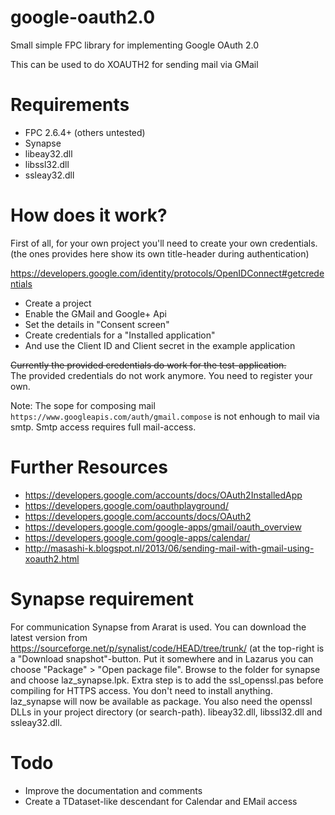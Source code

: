 google-oauth2.0
=================

Small simple FPC library for implementing Google OAuth 2.0

This can be used to do XOAUTH2 for sending mail via GMail


Requirements
============

* FPC 2.6.4+ (others untested)
* Synapse
* libeay32.dll
* libssl32.dll
* ssleay32.dll

How does it work?
=================

First of all, for your own project you'll need to create your own credentials.
(the ones provides here show its own title-header during authentication)

https://developers.google.com/identity/protocols/OpenIDConnect#getcredentials
* Create a project
* Enable the GMail and Google+ Api
* Set the details in "Consent screen"
* Create credentials for a "Installed application"
* And use the Client ID and Client secret in the example application

~~Currently the provided credentials do work for the test-application.~~  
The provided credentials do not work anymore. You need to register your own.

Note: The sope for composing mail `https://www.googleapis.com/auth/gmail.compose` is not
enhough to mail via smtp. Smtp access requires full mail-access.

Further Resources
=================
* https://developers.google.com/accounts/docs/OAuth2InstalledApp
* https://developers.google.com/oauthplayground/
* https://developers.google.com/accounts/docs/OAuth2
* https://developers.google.com/google-apps/gmail/oauth_overview
* https://developers.google.com/google-apps/calendar/
* http://masashi-k.blogspot.nl/2013/06/sending-mail-with-gmail-using-xoauth2.html

Synapse requirement
=================
For communication Synapse from Ararat is used. You can download the latest version from https://sourceforge.net/p/synalist/code/HEAD/tree/trunk/
(at the top-right is a "Download snapshot"-button. Put it somewhere and in Lazarus you can choose "Package" > "Open package file".
Browse to the folder for synapse and choose laz_synapse.lpk.
Extra step is to add the ssl_openssl.pas before compiling for HTTPS access.
You don't need to install anything. laz_synapse will now be available as package.
You also need the openssl DLLs in your project directory (or search-path). libeay32.dll, libssl32.dll and ssleay32.dll.

Todo
====

* Improve the documentation and comments
* Create a TDataset-like descendant for Calendar and EMail access

